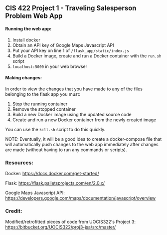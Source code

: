 ## CIS 422 Project 1 - Traveling Salesperson Problem Web App

#### Running the web app:

1. Install docker
2. Obtain an API key of Google Maps Javascript API
3. Put your API key on line 1 of `/flask_app/static/index.js`
4. Build a Docker image, create and run a Docker container with the `run.sh` script
5. `localhost:5000` in your web browser

#### Making changes:

In order to view the changes that you have made to any of the files belonging to the flask app you must:

1. Stop the running container
2. Remove the stopped container
3. Build a new Docker image using the updated source code
4. Create and run a new Docker container from the newly created image

You can use the `kill.sh` script to do this quickly.

NOTE: Eventually, it will be a good idea to create a docker-compose file that will automatically push changes to the web app immediately after changes are made (without having to run any commands or scripts).

### Resources:

Docker: https://docs.docker.com/get-started/

Flask: https://flask.palletsprojects.com/en/2.0.x/

Google Maps Javascript API: https://developers.google.com/maps/documentation/javascript/overview

### Credit:

Modified/retrofitted pieces of code from UOCIS322's Project 3: https://bitbucket.org/UOCIS322/proj3-jsa/src/master/
